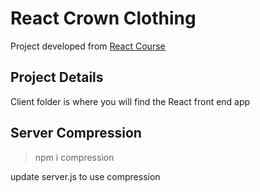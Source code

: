 # React Crown Clothing

Project developed from [React Course](https://www.udemy.com/course/complete-react-developer-zero-to-mastery)

## Project Details

Client folder is where you will find the React front end app

## Server Compression

> npm i compression

update server.js to use compression
